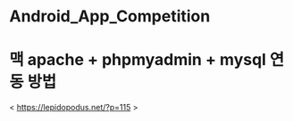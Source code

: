 # Android_App_Competition

# 맥 apache + phpmyadmin + mysql 연동 방법
< https://lepidopodus.net/?p=115 >
